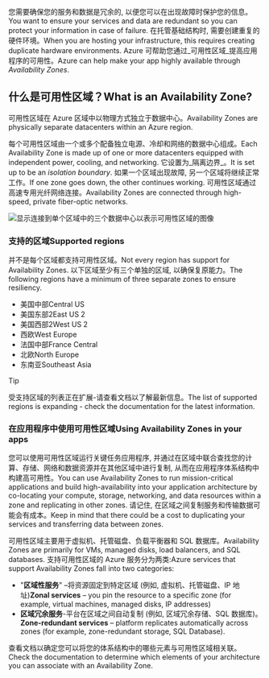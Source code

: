 <span data-ttu-id="fc3f2-101">您需要确保您的服务和数据是冗余的, 以便您可以在出现故障时保护您的信息。</span><span class="sxs-lookup"><span data-stu-id="fc3f2-101">You want to ensure your services and data are redundant so you can protect your information in case of failure.</span></span> <span data-ttu-id="fc3f2-102">在托管基础结构时, 需要创建重复的硬件环境。</span><span class="sxs-lookup"><span data-stu-id="fc3f2-102">When you are hosting your infrastructure, this requires creating duplicate hardware environments.</span></span> <span data-ttu-id="fc3f2-103">Azure 可帮助您通过_可用性区域_提高应用程序的可用性。</span><span class="sxs-lookup"><span data-stu-id="fc3f2-103">Azure can help make your app highly available through _Availability Zones_.</span></span>

## <a name="what-is-an-availability-zone"></a><span data-ttu-id="fc3f2-104">什么是可用性区域？</span><span class="sxs-lookup"><span data-stu-id="fc3f2-104">What is an Availability Zone?</span></span>

<span data-ttu-id="fc3f2-105">可用性区域在 Azure 区域中以物理方式独立于数据中心。</span><span class="sxs-lookup"><span data-stu-id="fc3f2-105">Availability Zones are physically separate datacenters within an Azure region.</span></span>

<span data-ttu-id="fc3f2-106">每个可用性区域由一个或多个配备独立电源、冷却和网络的数据中心组成。</span><span class="sxs-lookup"><span data-stu-id="fc3f2-106">Each Availability Zone is made up of one or more datacenters equipped with independent power, cooling, and networking.</span></span> <span data-ttu-id="fc3f2-107">它设置为_隔离边界_。</span><span class="sxs-lookup"><span data-stu-id="fc3f2-107">It is set up to be an _isolation boundary_.</span></span> <span data-ttu-id="fc3f2-108">如果一个区域出现故障, 另一个区域将继续正常工作。</span><span class="sxs-lookup"><span data-stu-id="fc3f2-108">If one zone goes down, the other continues working.</span></span> <span data-ttu-id="fc3f2-109">可用性区域通过高速专用光纤网络连接。</span><span class="sxs-lookup"><span data-stu-id="fc3f2-109">Availability Zones are connected through high-speed, private fiber-optic networks.</span></span>

![显示连接到单个区域中的三个数据中心以表示可用性区域的图像](../media/4-availability-zones.png)

### <a name="supported-regions"></a><span data-ttu-id="fc3f2-111">支持的区域</span><span class="sxs-lookup"><span data-stu-id="fc3f2-111">Supported regions</span></span>

<span data-ttu-id="fc3f2-112">并不是每个区域都支持可用性区域。</span><span class="sxs-lookup"><span data-stu-id="fc3f2-112">Not every region has support for Availability Zones.</span></span> <span data-ttu-id="fc3f2-113">以下区域至少有三个单独的区域, 以确保复原能力。</span><span class="sxs-lookup"><span data-stu-id="fc3f2-113">The following regions have a minimum of three separate zones to ensure resiliency.</span></span>
- <span data-ttu-id="fc3f2-114">美国中部</span><span class="sxs-lookup"><span data-stu-id="fc3f2-114">Central US</span></span>
- <span data-ttu-id="fc3f2-115">美国东部2</span><span class="sxs-lookup"><span data-stu-id="fc3f2-115">East US 2</span></span>
- <span data-ttu-id="fc3f2-116">美国西部2</span><span class="sxs-lookup"><span data-stu-id="fc3f2-116">West US 2</span></span>
- <span data-ttu-id="fc3f2-117">西欧</span><span class="sxs-lookup"><span data-stu-id="fc3f2-117">West Europe</span></span>
- <span data-ttu-id="fc3f2-118">法国中部</span><span class="sxs-lookup"><span data-stu-id="fc3f2-118">France Central</span></span>
- <span data-ttu-id="fc3f2-119">北欧</span><span class="sxs-lookup"><span data-stu-id="fc3f2-119">North Europe</span></span>
- <span data-ttu-id="fc3f2-120">东南亚</span><span class="sxs-lookup"><span data-stu-id="fc3f2-120">Southeast Asia</span></span>

> [!TIP]
> <span data-ttu-id="fc3f2-121">受支持区域的列表正在扩展-请查看文档以了解最新信息。</span><span class="sxs-lookup"><span data-stu-id="fc3f2-121">The list of supported regions is expanding - check the documentation for the latest information.</span></span>

### <a name="using-availability-zones-in-your-apps"></a><span data-ttu-id="fc3f2-122">在应用程序中使用可用性区域</span><span class="sxs-lookup"><span data-stu-id="fc3f2-122">Using Availability Zones in your apps</span></span>

<span data-ttu-id="fc3f2-123">您可以使用可用性区域运行关键任务应用程序, 并通过在区域中联合查找您的计算、存储、网络和数据资源并在其他区域中进行复制, 从而在应用程序体系结构中构建高可用性。</span><span class="sxs-lookup"><span data-stu-id="fc3f2-123">You can use Availability Zones to run mission-critical applications and build high-availability into your application architecture by co-locating your compute, storage, networking, and data resources within a zone and replicating in other zones.</span></span> <span data-ttu-id="fc3f2-124">请记住, 在区域之间复制服务和传输数据可能会有成本。</span><span class="sxs-lookup"><span data-stu-id="fc3f2-124">Keep in mind that there could be a cost to duplicating your services and transferring data between zones.</span></span>

<span data-ttu-id="fc3f2-125">可用性区域主要用于虚拟机、托管磁盘、负载平衡器和 SQL 数据库。</span><span class="sxs-lookup"><span data-stu-id="fc3f2-125">Availability Zones are primarily for VMs, managed disks, load balancers, and SQL databases.</span></span> <span data-ttu-id="fc3f2-126">支持可用性区域的 Azure 服务分为两类:</span><span class="sxs-lookup"><span data-stu-id="fc3f2-126">Azure services that support Availability Zones fall into two categories:</span></span>

- <span data-ttu-id="fc3f2-127">"**区域性服务**" –将资源固定到特定区域 (例如, 虚拟机、托管磁盘、IP 地址)</span><span class="sxs-lookup"><span data-stu-id="fc3f2-127">**Zonal services** – you pin the resource to a specific zone (for example, virtual machines, managed disks, IP addresses)</span></span>
- <span data-ttu-id="fc3f2-128">**区域冗余服务**-平台在区域之间自动复制 (例如, 区域冗余存储、SQL 数据库)。</span><span class="sxs-lookup"><span data-stu-id="fc3f2-128">**Zone-redundant services** – platform replicates automatically across zones (for example, zone-redundant storage, SQL Database).</span></span>

<span data-ttu-id="fc3f2-129">查看文档以确定您可以将您的体系结构中的哪些元素与可用性区域相关联。</span><span class="sxs-lookup"><span data-stu-id="fc3f2-129">Check the documentation to determine which elements of your architecture you can associate with an Availability Zone.</span></span>